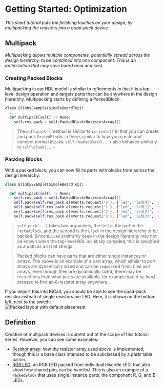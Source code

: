 # Getting Started: Optimization
_This short tutorial puts the finishing touches on your design, by multipacking the resistors into a quad-pack device._


## Multipack
_Multipacking allows multiple components, potentially spread across the design hierarchy, to be combined into one component._
_This is an optimization that may save board area and cost._

### Creating Packed Blocks
Multipacking in our HDL model is similar to refinements in that it is a top-level design operation and targets parts that can be anywhere in the design hierarchy.
Multipacking starts by defining a PackedBlock:

```python
class BlinkyExample(SimpleBoardTop):
  ...
  def multipack(self) -> None:
    self.res_pack = self.PackedBlock(ResistorArray())
```

> The `multipack()` method is similar to `contents()` in that you can create and pack `PackedBlock`s in there, similar to how you create and connect normal `Block`s.
> `self.PackedBlock(...)` also behaves similarly to `self.Block(...)`

### Packing Blocks
With a packed block, you can now fill its parts with blocks from across the design hierarchy:

```python
class BlinkyExample(SimpleBoardTop):
  ...
  def multipack(self) -> None:
    self.res_pack = self.PackedBlock(ResistorArray())
    self.pack(self.res_pack.elements.request('0'), ['led', 'led[0]', 'res'])
    self.pack(self.res_pack.elements.request('1'), ['led', 'led[1]', 'res'])
    self.pack(self.res_pack.elements.request('2'), ['led', 'led[2]', 'res'])
    self.pack(self.res_pack.elements.request('3'), ['led', 'led[3]', 'res'])
```

> `self.pack(...)` takes two arguments, the first is the part in the `PackedBlock`, and the second is the `Block` in the design hierarchy to be backed.
> Since `Block`s arbitrarily deep in the design hierarchy may not be known when the top-level HDL is initially compiled, this is specified as a path as a list of strings.

> Packed blocks can have parts that are either single instances or arrays.
> The above is an example of a part array, which similar to port arrays are dynamically sized and can be `request`ed from.
> Like port arrays, even though they are dynamically sized, there may be restrictions from what parts are available, for example you'd be hard-pressed to find an 8-resistor array anywhere.

If you import this into KiCad, you should be able to see the quad-pack resistor instead of single resistors per LED.
Here, it is shown on the bottom left, next to the switch:  
![Packed layout with default placement](../packed_kicad.png)


## Definition

Creation of multipack devices is current out of the scope of this tutorial series.
However, you can see some examples:
- [Resistor array](../../electronics_abstract_parts/AbstractResistorArray.py): how the resistor array used above is implemented, though this is a base class intended to be subclassed by a parts table parser.
- [RGB LED](../../electronics_abstract_parts/AbstractLed.py): an RGB LED packed from individual discrete LED, that also show how shared pins can be handled.
  This is also an example of a `PackedBlock` that uses single instance parts, the component R, G, and B LEDs.
